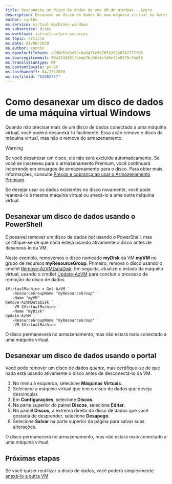 ```yaml
---
title: Desconecte um disco de dados de uma VM do Windows - Azure
description: Desanexe um disco de dados de uma máquina virtual no Azure usando o modelo de implantação do Resource Manager.
author: cynthn
ms.service: virtual-machines-windows
ms.subservice: disks
ms.workload: infrastructure-services
ms.topic: article
ms.date: 01/08/2020
ms.author: cynthn
ms.openlocfilehash: c93bb5fd3e92c6a947fe997b58207b87b2717fd5
ms.sourcegitcommit: 09a124d851fbbab7bc0b14efd6ef4e0275c7ee88
ms.translationtype: MT
ms.contentlocale: pt-BR
ms.lasthandoff: 04/23/2020
ms.locfileid: "82082757"
---
```

# <a name="how-to-detach-a-data-disk-from-a-windows-virtual-machine"></a>Como desanexar um disco de dados de uma máquina virtual Windows

Quando não precisar mais de um disco de dados conectado a uma máquina virtual, você poderá desanexá-lo facilmente. Essa ação remove o disco da máquina virtual, mas não o remove do armazenamento.

> [!WARNING]
> Se você desanexar um disco, ele não será excluído automaticamente. Se você se inscreveu para o armazenamento Premium, você continuará incorrendo em encargos de armazenamento para o disco. Para obter mais informações, consulte [Preços e cobrança ao usar o Armazenamento Premium](disks-types.md#billing).

Se desejar usar os dados existentes no disco novamente, você pode reanexá-lo à mesma máquina virtual ou anexá-lo a uma outra máquina virtual.

 

## <a name="detach-a-data-disk-using-powershell"></a>Desanexar um disco de dados usando o PowerShell

É possível remover um disco de dados *hot* usando o PowerShell, mas certifique-se de que nada esteja usando ativamente o disco antes de desanexá-lo da VM.

Neste exemplo, removemos o disco nomeado **myDisk** da VM **myVM** no grupo de recursos **myResourceGroup**. Primeiro, remova o disco usando o cmdlet [Remove-AzVMDataDisk](https://docs.microsoft.com/powershell/module/az.compute/remove-azvmdatadisk). Em seguida, atualize o estado da máquina virtual, usando o cmdlet [Update-AzVM](https://docs.microsoft.com/powershell/module/az.compute/update-azvm) para concluir o processo de remoção do disco de dados.

```azurepowershell-interactive
$VirtualMachine = Get-AzVM `
   -ResourceGroupName "myResourceGroup" `
   -Name "myVM"
Remove-AzVMDataDisk `
   -VM $VirtualMachine `
   -Name "myDisk"
Update-AzVM `
   -ResourceGroupName "myResourceGroup" `
   -VM $VirtualMachine
```

O disco permanecerá no armazenamento, mas não estará mais conectado a uma máquina virtual.

## <a name="detach-a-data-disk-using-the-portal"></a>Desanexar um disco de dados usando o portal

Você pode remover um disco de dados *quente,* mas certifique-se de que nada está usando ativamente o disco antes de desconectá-lo da VM.

1. No menu à esquerda, selecione **Máquinas Virtuais**.
1. Selecione a máquina virtual que tem o disco de dados que deseja desvincular.
1. Em **Configurações**, selecione **Discos**.
1. Na parte superior do painel **Discos**, selecione **Editar**.
1. No painel **Discos,** à extrema direita do disco de dados que você gostaria de desprender, selecione **Desapego**.
1. Selecione **Salvar** na parte superior da página para salvar suas alterações.

O disco permanecerá no armazenamento, mas não estará mais conectado a uma máquina virtual.

## <a name="next-steps"></a>Próximas etapas

Se você quiser reutilizar o disco de dados, você poderá simplesmente [anexá-lo a outra VM](attach-managed-disk-portal.md?toc=%2fazure%2fvirtual-machines%2fwindows%2ftoc.json)
